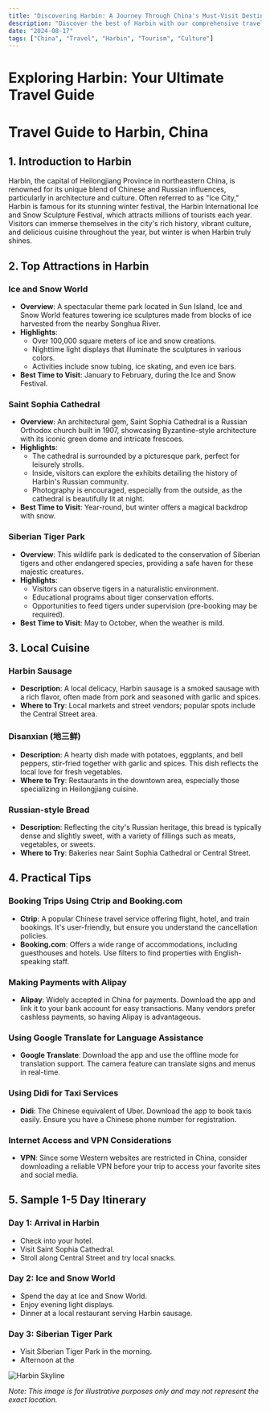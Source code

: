 ```yaml
---
title: "Discovering Harbin: A Journey Through China's Must-Visit Destination"
description: "Discover the best of Harbin with our comprehensive travel guide. Explore top attractions, savor local cuisine, and get insider tips for an unforgettable Chinese adventure."
date: "2024-08-17"
tags: ["China", "Travel", "Harbin", "Tourism", "Culture"]
---
```


# Exploring Harbin: Your Ultimate Travel Guide

# Travel Guide to Harbin, China

## 1. Introduction to Harbin
Harbin, the capital of Heilongjiang Province in northeastern China, is renowned for its unique blend of Chinese and Russian influences, particularly in architecture and culture. Often referred to as "Ice City," Harbin is famous for its stunning winter festival, the Harbin International Ice and Snow Sculpture Festival, which attracts millions of tourists each year. Visitors can immerse themselves in the city's rich history, vibrant culture, and delicious cuisine throughout the year, but winter is when Harbin truly shines.

## 2. Top Attractions in Harbin

### Ice and Snow World
- **Overview**: A spectacular theme park located in Sun Island, Ice and Snow World features towering ice sculptures made from blocks of ice harvested from the nearby Songhua River.
- **Highlights**:
  - Over 100,000 square meters of ice and snow creations.
  - Nighttime light displays that illuminate the sculptures in various colors.
  - Activities include snow tubing, ice skating, and even ice bars.
- **Best Time to Visit**: January to February, during the Ice and Snow Festival.

### Saint Sophia Cathedral
- **Overview**: An architectural gem, Saint Sophia Cathedral is a Russian Orthodox church built in 1907, showcasing Byzantine-style architecture with its iconic green dome and intricate frescoes.
- **Highlights**:
  - The cathedral is surrounded by a picturesque park, perfect for leisurely strolls.
  - Inside, visitors can explore the exhibits detailing the history of Harbin's Russian community.
  - Photography is encouraged, especially from the outside, as the cathedral is beautifully lit at night.
- **Best Time to Visit**: Year-round, but winter offers a magical backdrop with snow.

### Siberian Tiger Park
- **Overview**: This wildlife park is dedicated to the conservation of Siberian tigers and other endangered species, providing a safe haven for these majestic creatures.
- **Highlights**:
  - Visitors can observe tigers in a naturalistic environment.
  - Educational programs about tiger conservation efforts.
  - Opportunities to feed tigers under supervision (pre-booking may be required).
- **Best Time to Visit**: May to October, when the weather is mild.

## 3. Local Cuisine

### Harbin Sausage
- **Description**: A local delicacy, Harbin sausage is a smoked sausage with a rich flavor, often made from pork and seasoned with garlic and spices.
- **Where to Try**: Local markets and street vendors; popular spots include the Central Street area.

### Disanxian (地三鲜)
- **Description**: A hearty dish made with potatoes, eggplants, and bell peppers, stir-fried together with garlic and spices. This dish reflects the local love for fresh vegetables.
- **Where to Try**: Restaurants in the downtown area, especially those specializing in Heilongjiang cuisine.

### Russian-style Bread
- **Description**: Reflecting the city's Russian heritage, this bread is typically dense and slightly sweet, with a variety of fillings such as meats, vegetables, or sweets.
- **Where to Try**: Bakeries near Saint Sophia Cathedral or Central Street.

## 4. Practical Tips

### Booking Trips Using Ctrip and Booking.com
- **Ctrip**: A popular Chinese travel service offering flight, hotel, and train bookings. It's user-friendly, but ensure you understand the cancellation policies.
- **Booking.com**: Offers a wide range of accommodations, including guesthouses and hotels. Use filters to find properties with English-speaking staff.

### Making Payments with Alipay
- **Alipay**: Widely accepted in China for payments. Download the app and link it to your bank account for easy transactions. Many vendors prefer cashless payments, so having Alipay is advantageous.

### Using Google Translate for Language Assistance
- **Google Translate**: Download the app and use the offline mode for translation support. The camera feature can translate signs and menus in real-time.

### Using Didi for Taxi Services
- **Didi**: The Chinese equivalent of Uber. Download the app to book taxis easily. Ensure you have a Chinese phone number for registration.

### Internet Access and VPN Considerations
- **VPN**: Since some Western websites are restricted in China, consider downloading a reliable VPN before your trip to access your favorite sites and social media.

## 5. Sample 1-5 Day Itinerary

### Day 1: Arrival in Harbin
- Check into your hotel.
- Visit Saint Sophia Cathedral.
- Stroll along Central Street and try local snacks.

### Day 2: Ice and Snow World
- Spend the day at Ice and Snow World.
- Enjoy evening light displays.
- Dinner at a local restaurant serving Harbin sausage.

### Day 3: Siberian Tiger Park
- Visit Siberian Tiger Park in the morning.
- Afternoon at the

<img src="https://source.unsplash.com/1600x900/?Harbin,cityscape" alt="Harbin Skyline" loading="lazy">

*Note: This image is for illustrative purposes only and may not represent the exact location.*

